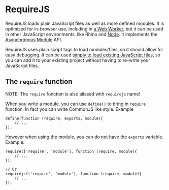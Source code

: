 # RequireJS

RequireJS loads plain JavaScript files as well as more defined modules. It is
optimized for in-browser use, including in
[a Web Worker](https://requirejs.org/docs/api.html#webworker), but it can be used
in other JavaScript environments, like Rhino and
[Node](https://requirejs.org/docs/node.html). It implements the
[Asynchronous Module](https://github.com/amdjs/amdjs-api/wiki/AMD)
API.

RequireJS uses plain script tags to load modules/files, so it should allow for
easy debugging. It can be used
[simply to load existing JavaScript files](https://requirejs.org/docs/api.html#jsfiles),
so you can add it to your existing project without having to re-write your
JavaScript files.

## The `require` function

NOTE: The `require` function is also aliased with `requirejs` name!

When you write a module, you can use `define()` to bring in `require` function. In fact
you can write CommonJS like style. Example

```
define(function (require, exports, module){
    // ...
});
```

However when using the module, you can do not have the `exports` variable. Example:


```
require(['require', 'module'], function (require, module){
    // ...
});

// Or
requirejs(['require', 'module'], function (require, module){
    // ...
});
```
